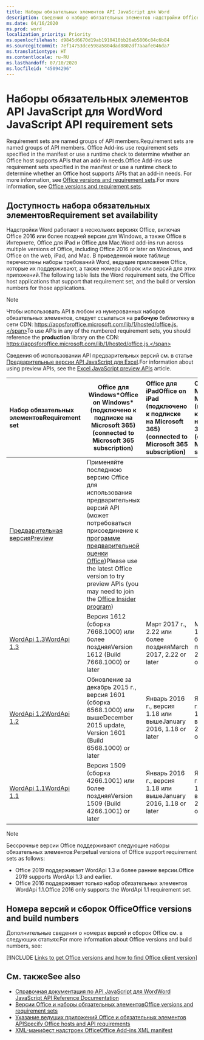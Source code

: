 ```yaml
---
title: Наборы обязательных элементов API JavaScript для Word
description: Сведения о наборе обязательных элементов надстройки Office для сборок Word.
ms.date: 04/16/2020
ms.prod: word
localization_priority: Priority
ms.openlocfilehash: d9845d6670d19ab1910410bb26ab5806c84c6b84
ms.sourcegitcommit: 7ef14753dce598a5804dad8802df7aaafe046da7
ms.translationtype: HT
ms.contentlocale: ru-RU
ms.lasthandoff: 07/10/2020
ms.locfileid: "45094296"
---
```

# <a name="word-javascript-api-requirement-sets"></a><span data-ttu-id="012bf-103">Наборы обязательных элементов API JavaScript для Word</span><span class="sxs-lookup"><span data-stu-id="012bf-103">Word JavaScript API requirement sets</span></span>

<span data-ttu-id="012bf-104">Requirement sets are named groups of API members.</span><span class="sxs-lookup"><span data-stu-id="012bf-104">Requirement sets are named groups of API members.</span></span> <span data-ttu-id="012bf-105">Office Add-ins use requirement sets specified in the manifest or use a runtime check to determine whether an Office host supports APIs that an add-in needs.</span><span class="sxs-lookup"><span data-stu-id="012bf-105">Office Add-ins use requirement sets specified in the manifest or use a runtime check to determine whether an Office host supports APIs that an add-in needs.</span></span> <span data-ttu-id="012bf-106">For more information, see [Office versions and requirement sets](../../develop/office-versions-and-requirement-sets.md).</span><span class="sxs-lookup"><span data-stu-id="012bf-106">For more information, see [Office versions and requirement sets](../../develop/office-versions-and-requirement-sets.md).</span></span>

## <a name="requirement-set-availability"></a><span data-ttu-id="012bf-107">Доступность набора обязательных элементов</span><span class="sxs-lookup"><span data-stu-id="012bf-107">Requirement set availability</span></span>

<span data-ttu-id="012bf-108">Надстройки Word работают в нескольких версиях Office, включая Office 2016 или более поздней версии для Windows, а также Office в Интернете, Office для iPad и Office для Mac.</span><span class="sxs-lookup"><span data-stu-id="012bf-108">Word add-ins run across multiple versions of Office, including Office 2016 or later on Windows, and Office on the web, iPad, and Mac.</span></span> <span data-ttu-id="012bf-109">В приведенной ниже таблице перечислены наборы требований Word, ведущие приложения Office, которые их поддерживают, а также номера сборок или версий для этих приложений.</span><span class="sxs-lookup"><span data-stu-id="012bf-109">The following table lists the Word requirement sets, the Office host applications that support that requirement set, and the build or version numbers for those applications.</span></span>

> [!NOTE]
> <span data-ttu-id="012bf-110">Чтобы использовать API в любом из нумерованных наборов обязательных элементов, следует ссылаться на **рабочую** библиотеку в сети CDN: https://appsforoffice.microsoft.com/lib/1/hosted/office.js.</span><span class="sxs-lookup"><span data-stu-id="012bf-110">To use APIs in any of the numbered requirement sets, you should reference the **production** library on the CDN: https://appsforoffice.microsoft.com/lib/1/hosted/office.js.</span></span>
>
> <span data-ttu-id="012bf-111">Сведения об использовании API предварительных версий см. в статье [Предварительные версии API JavaScript для Excel](word-preview-apis.md).</span><span class="sxs-lookup"><span data-stu-id="012bf-111">For information about using preview APIs, see the [Excel JavaScript preview APIs](word-preview-apis.md) article.</span></span>

|  <span data-ttu-id="012bf-112">Набор обязательных элементов</span><span class="sxs-lookup"><span data-stu-id="012bf-112">Requirement set</span></span>  |   <span data-ttu-id="012bf-113">Office для Windows\*</span><span class="sxs-lookup"><span data-stu-id="012bf-113">Office on Windows\*</span></span><br><span data-ttu-id="012bf-114">(подключено к подписке на Microsoft 365)</span><span class="sxs-lookup"><span data-stu-id="012bf-114">(connected to Microsoft 365 subscription)</span></span>  |  <span data-ttu-id="012bf-115">Office для iPad</span><span class="sxs-lookup"><span data-stu-id="012bf-115">Office on iPad</span></span><br><span data-ttu-id="012bf-116">(подключено к подписке на Microsoft 365)</span><span class="sxs-lookup"><span data-stu-id="012bf-116">(connected to Microsoft 365 subscription)</span></span>  |  <span data-ttu-id="012bf-117">Office для Mac</span><span class="sxs-lookup"><span data-stu-id="012bf-117">Office on Mac</span></span><br><span data-ttu-id="012bf-118">(подключено к подписке на Microsoft 365)</span><span class="sxs-lookup"><span data-stu-id="012bf-118">(connected to Microsoft 365 subscription)</span></span>  | <span data-ttu-id="012bf-119">Office в Интернете</span><span class="sxs-lookup"><span data-stu-id="012bf-119">Office on the web</span></span>  |
|:-----|-----|:-----|:-----|:-----|
| [<span data-ttu-id="012bf-120">Предварительная версия</span><span class="sxs-lookup"><span data-stu-id="012bf-120">Preview</span></span>](word-preview-apis.md) | <span data-ttu-id="012bf-121">Применяйте последнюю версию Office для использования предварительных версий API (может потребоваться присоединение к [программе предварительной оценки Office](https://insider.office.com))</span><span class="sxs-lookup"><span data-stu-id="012bf-121">Please use the latest Office version to try preview APIs (you may need to join the [Office Insider program](https://insider.office.com))</span></span> |
| [<span data-ttu-id="012bf-122">WordApi 1.3</span><span class="sxs-lookup"><span data-stu-id="012bf-122">WordApi 1.3</span></span>](word-api-1-3-requirement-set.md) | <span data-ttu-id="012bf-123">Версия 1612 (сборка 7668.1000) или более поздняя</span><span class="sxs-lookup"><span data-stu-id="012bf-123">Version 1612 (Build 7668.1000) or later</span></span>| <span data-ttu-id="012bf-124">Март 2017 г., 2.22 или более поздняя</span><span class="sxs-lookup"><span data-stu-id="012bf-124">March 2017, 2.22 or later</span></span> | <span data-ttu-id="012bf-125">Март 2017 г., 15.32 или более поздняя</span><span class="sxs-lookup"><span data-stu-id="012bf-125">March 2017, 15.32 or later</span></span>| <span data-ttu-id="012bf-126">Март 2017 г.</span><span class="sxs-lookup"><span data-stu-id="012bf-126">March 2017</span></span> |
| [<span data-ttu-id="012bf-127">WordApi 1.2</span><span class="sxs-lookup"><span data-stu-id="012bf-127">WordApi 1.2</span></span>](word-api-1-2-requirement-set.md) | <span data-ttu-id="012bf-128">Обновление за декабрь 2015 г., версия 1601 (сборка 6568.1000) или выше</span><span class="sxs-lookup"><span data-stu-id="012bf-128">December 2015 update, Version 1601 (Build 6568.1000) or later</span></span> | <span data-ttu-id="012bf-129">Январь 2016 г., версия 1.18 или выше</span><span class="sxs-lookup"><span data-stu-id="012bf-129">January 2016, 1.18 or later</span></span> | <span data-ttu-id="012bf-130">Январь 2016 г., версия 15.19 или выше</span><span class="sxs-lookup"><span data-stu-id="012bf-130">January 2016, 15.19 or later</span></span>| <span data-ttu-id="012bf-131">Сентябрь 2016 г.</span><span class="sxs-lookup"><span data-stu-id="012bf-131">September 2016</span></span> |
| [<span data-ttu-id="012bf-132">WordApi 1.1</span><span class="sxs-lookup"><span data-stu-id="012bf-132">WordApi 1.1</span></span>](word-api-1-1-requirement-set.md) | <span data-ttu-id="012bf-133">Версия 1509 (сборка 4266.1001) или более поздняя</span><span class="sxs-lookup"><span data-stu-id="012bf-133">Version 1509 (Build 4266.1001) or later</span></span>| <span data-ttu-id="012bf-134">Январь 2016 г., версия 1.18 или выше</span><span class="sxs-lookup"><span data-stu-id="012bf-134">January 2016, 1.18 or later</span></span> | <span data-ttu-id="012bf-135">Январь 2016 г., версия 15.19 или выше</span><span class="sxs-lookup"><span data-stu-id="012bf-135">January 2016, 15.19 or later</span></span>| <span data-ttu-id="012bf-136">Сентябрь 2016 г.</span><span class="sxs-lookup"><span data-stu-id="012bf-136">September 2016</span></span> |

> [!NOTE]
> <span data-ttu-id="012bf-137">Бессрочные версии Office поддерживают следующие наборы обязательных элементов:</span><span class="sxs-lookup"><span data-stu-id="012bf-137">Perpetual versions of Office support requirement sets as follows:</span></span>
>
> - <span data-ttu-id="012bf-138">Office 2019 поддерживает WordApi 1.3 и более ранние версии.</span><span class="sxs-lookup"><span data-stu-id="012bf-138">Office 2019 supports WordApi 1.3 and earlier.</span></span>
> - <span data-ttu-id="012bf-139">Office 2016 поддерживает только набор обязательных элементов WordApi 1.1.</span><span class="sxs-lookup"><span data-stu-id="012bf-139">Office 2016 only supports the WordApi 1.1 requirement set.</span></span>

## <a name="office-versions-and-build-numbers"></a><span data-ttu-id="012bf-140">Номера версий и сборок Office</span><span class="sxs-lookup"><span data-stu-id="012bf-140">Office versions and build numbers</span></span>

<span data-ttu-id="012bf-141">Дополнительные сведения о номерах версий и сборок Office см. в следующих статьях:</span><span class="sxs-lookup"><span data-stu-id="012bf-141">For more information about Office versions and build numbers, see:</span></span>

[!INCLUDE [Links to get Office versions and how to find Office client version](../../includes/links-get-office-versions-builds.md)]

## <a name="see-also"></a><span data-ttu-id="012bf-142">См. также</span><span class="sxs-lookup"><span data-stu-id="012bf-142">See also</span></span>

- [<span data-ttu-id="012bf-143">Справочная документация по API JavaScript для Word</span><span class="sxs-lookup"><span data-stu-id="012bf-143">Word JavaScript API Reference Documentation</span></span>](/javascript/api/word)
- [<span data-ttu-id="012bf-144">Версии Office и наборы обязательных элементов</span><span class="sxs-lookup"><span data-stu-id="012bf-144">Office versions and requirement sets</span></span>](../../develop/office-versions-and-requirement-sets.md)
- [<span data-ttu-id="012bf-145">Указание ведущих приложений Office и обязательных элементов API</span><span class="sxs-lookup"><span data-stu-id="012bf-145">Specify Office hosts and API requirements</span></span>](../../develop/specify-office-hosts-and-api-requirements.md)
- [<span data-ttu-id="012bf-146">XML-манифест надстроек Office</span><span class="sxs-lookup"><span data-stu-id="012bf-146">Office Add-ins XML manifest</span></span>](../../develop/add-in-manifests.md)
